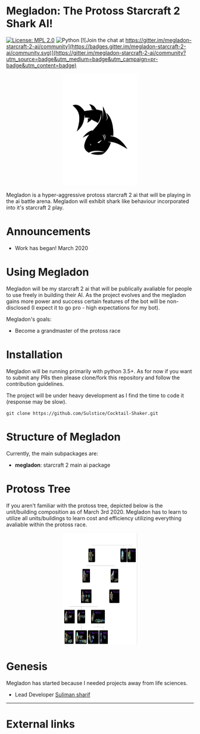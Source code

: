 Megladon: The Protoss Starcraft 2 Shark AI!
===========================================

[![License: MPL 2.0](https://img.shields.io/badge/License-MPL%202.0-brightgreen.svg)](https://opensource.org/licenses/MPL-2.0)
![Python](https://img.shields.io/badge/python-3.6-blue.svg)
[![Join the chat at https://gitter.im/megladon-starcraft-2-ai/community](https://badges.gitter.im/megladon-starcraft-2-ai/community.svg)](https://gitter.im/megladon-starcraft-2-ai/community?utm_source=badge&utm_medium=badge&utm_campaign=pr-badge&utm_content=badge)

<p align="center">
  <img width="200" height="300" src="images/shark-logo.jpg">
</p>

Megladon is a hyper-aggressive protoss starcraft 2 ai that will be playing in the ai battle arena. Megladon will exhibit shark like behaviour incorporated into it's starcraft 2 play.  

Announcements
=============

-   Work has began! March 2020

Using Megladon
=====================

Megladon will be my starcraft 2 ai that will be publically avaliable for people to use freely in building their AI. As the project evolves and the megladon gains more power and success certain features of the bot will be non-disclosed (I expect it to go pro - high expectations for my bot). 

Megladon's goals:

- Become a grandmaster of the protoss race

Installation 
============

Megladon will be running primarily with python 3.5+. As for now if you want to submit any PRs then please clone/fork this repository and follow the contribution guidelines. 

The project will be under heavy development as I find the time to code it (response may be slow). 

    git clone https://github.com/Sulstice/Cocktail-Shaker.git


Structure of Megladon
=====================

Currently, the main subpackages are:

-   **megladon**: starcraft 2 main ai package 

Protoss Tree
============

If you aren't familiar with the protoss tree, depicted below is the unit/building composition as of March 3rd 2020. 
Megladon has to learn to utilize all units/buildings to learn cost and efficiency utilizing everything avaliable within 
the protoss race. 

<p align="center">
  <img width="200" height="300" src="images/starcraft-ii-protoss-breakdown.png">
</p>

Genesis
=======

Megladon has started because I needed projects away from life sciences.

- Lead Developer [Suliman sharif](http://sulstice.github.io/)

* * * * *

External links
==============


